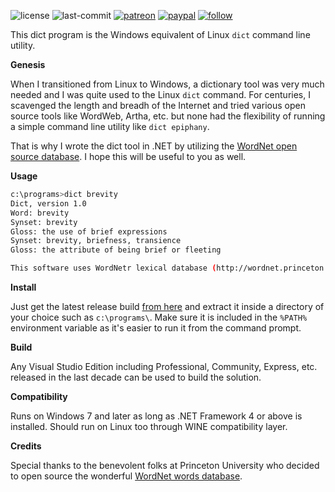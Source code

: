 ![license](https://img.shields.io/github/license/prahladyeri/dict.svg)
![last-commit](https://img.shields.io/github/last-commit/prahladyeri/dict.svg)
[![patreon](https://img.shields.io/badge/Patreon-brown.svg?logo=patreon)](https://www.patreon.com/prahladyeri)
[![paypal](https://img.shields.io/badge/PayPal-blue.svg?logo=paypal)](https://paypal.me/prahladyeri)
[![follow](https://img.shields.io/twitter/follow/prahladyeri.svg?style=social)](https://x.com/prahladyeri)

This dict program is the Windows equivalent of Linux `dict` command line utility.

**Genesis**

When I transitioned from Linux to Windows, a dictionary tool was very much needed and I was quite used to the Linux `dict` command.
For centuries, I scavenged the length and breadh of the Internet and tried various open source tools like WordWeb, Artha, etc. but none had the flexibility of running a simple command line utility like `dict epiphany`.

That is why I wrote the dict tool in .NET by utilizing the [WordNet open source database](http://wordnet.princeton.edu/). I hope this will be useful to you as well.

**Usage**

```bash
c:\programs>dict brevity
Dict, version 1.0
Word: brevity
Synset: brevity
Gloss: the use of brief expressions
Synset: brevity, briefness, transience
Gloss: the attribute of being brief or fleeting

This software uses WordNetr lexical database (http://wordnet.princeton.edu/) by Princeton University.
```

**Install**

Just get the latest release build [from here](https://github.com/prahladyeri/dict/releases/latest) and extract it inside a directory of your choice such as `c:\programs\`. Make sure it is included in the `%PATH%` environment variable as it's easier to run it from the command prompt.

**Build**

Any Visual Studio Edition including Professional, Community, Express, etc. released in the last decade can be used to build the solution.

**Compatibility**

Runs on Windows 7 and later as long as .NET Framework 4 or above is installed.
Should run on Linux too through WINE compatibility layer.

**Credits**

Special thanks to the benevolent folks at Princeton University who decided to open source the wonderful [WordNet words database](https://wordnet.princeton.edu/).
